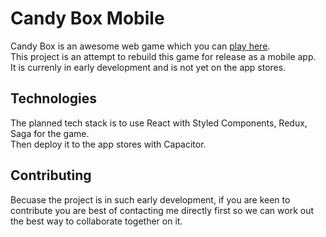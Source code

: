 # Candy Box Mobile

Candy Box is an awesome web game which you can [play here](https://candybox2.github.io/).  
This project is an attempt to rebuild this game for release as a mobile app.  
It is currenly in early development and is not yet on the app stores.

## Technologies

The planned tech stack is to use React with Styled Components, Redux, Saga for the game.  
Then deploy it to the app stores with Capacitor.

## Contributing

Becuase the project is in such early development, if you are keen to contribute you are best of contacting me directly first so we can work out the best way to collaborate together on it.
